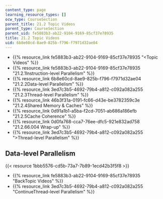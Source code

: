 ```yaml
---
content_type: page
learning_resource_types: []
ocw_type: CourseSection
parent_title: 21.2 Topic Videos
parent_type: CourseSection
parent_uid: fe5883b3-ab22-9104-9169-85cf37e78935
title: 21.2 Topic Videos
uid: 6b8e60cd-8ae9-825b-f796-f7971d32ae04
---
```


*   {{% resource_link fe5883b3-ab22-9104-9169-85cf37e78935 "\<Topic Videos" %}}
*   {{% resource_link fe5883b3-ab22-9104-9169-85cf37e78935 "21.2.1Instruction-level Parallelism" %}}
*   {{% resource_link 6b8e60cd-8ae9-825b-f796-f7971d32ae04 "21.2.2Data-level Parallelism" %}}
*   {{% resource_link 3ed7c3b5-4692-79b4-a812-c092a082a255 "21.2.3Thread-level Parallelism" %}}
*   {{% resource_link 46b3f31a-0191-fc66-d43e-be3782359c3e "21.2.4Shared Memory & Caches" %}}
*   {{% resource_link 0d91a1b1-a5ba-f2cd-7051-ab686a186efb "21.2.5Cache Coherence" %}}
*   {{% resource_link 0d0fa768-cca7-76ee-dfc5-921e832ad758 "21.2.66.004 Wrap-up" %}}
*   {{% resource_link 3ed7c3b5-4692-79b4-a812-c092a082a255 "\>Thread-level Parallelism" %}}

Data-level Parallelism
----------------------

{{< resource 1bbb5576-cd5b-73a7-7b89-1ecd42b3f5f8 >}}

*   {{% resource_link fe5883b3-ab22-9104-9169-85cf37e78935 "BackTopic Videos" %}}
*   {{% resource_link 3ed7c3b5-4692-79b4-a812-c092a082a255 "ContinueThread-level Parallelism" %}}